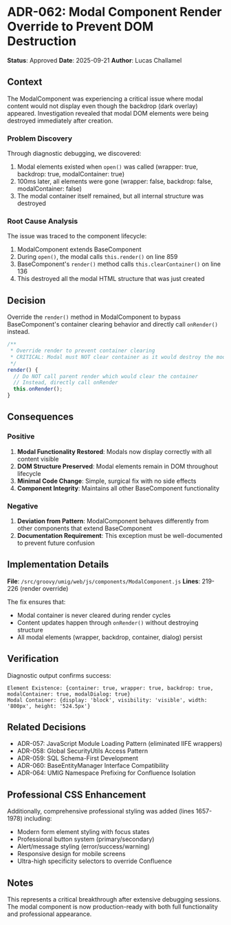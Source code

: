 # ADR-062: Modal Component Render Override to Prevent DOM Destruction

**Status**: Approved
**Date**: 2025-09-21
**Author**: Lucas Challamel

## Context

The ModalComponent was experiencing a critical issue where modal content would not display even though the backdrop (dark overlay) appeared. Investigation revealed that modal DOM elements were being destroyed immediately after creation.

### Problem Discovery

Through diagnostic debugging, we discovered:

1. Modal elements existed when `open()` was called (wrapper: true, backdrop: true, modalContainer: true)
2. 100ms later, all elements were gone (wrapper: false, backdrop: false, modalContainer: false)
3. The modal container itself remained, but all internal structure was destroyed

### Root Cause Analysis

The issue was traced to the component lifecycle:

1. ModalComponent extends BaseComponent
2. During `open()`, the modal calls `this.render()` on line 859
3. BaseComponent's `render()` method calls `this.clearContainer()` on line 136
4. This destroyed all the modal HTML structure that was just created

## Decision

Override the `render()` method in ModalComponent to bypass BaseComponent's container clearing behavior and directly call `onRender()` instead.

```javascript
/**
 * Override render to prevent container clearing
 * CRITICAL: Modal must NOT clear container as it would destroy the modal structure
 */
render() {
  // Do NOT call parent render which would clear the container
  // Instead, directly call onRender
  this.onRender();
}
```

## Consequences

### Positive

1. **Modal Functionality Restored**: Modals now display correctly with all content visible
2. **DOM Structure Preserved**: Modal elements remain in DOM throughout lifecycle
3. **Minimal Code Change**: Simple, surgical fix with no side effects
4. **Component Integrity**: Maintains all other BaseComponent functionality

### Negative

1. **Deviation from Pattern**: ModalComponent behaves differently from other components that extend BaseComponent
2. **Documentation Requirement**: This exception must be well-documented to prevent future confusion

## Implementation Details

**File**: `/src/groovy/umig/web/js/components/ModalComponent.js`
**Lines**: 219-226 (render override)

The fix ensures that:

- Modal container is never cleared during render cycles
- Content updates happen through `onRender()` without destroying structure
- All modal elements (wrapper, backdrop, container, dialog) persist

## Verification

Diagnostic output confirms success:

```
Element Existence: {container: true, wrapper: true, backdrop: true, modalContainer: true, modalDialog: true}
Modal Container: {display: 'block', visibility: 'visible', width: '800px', height: '524.5px'}
```

## Related Decisions

- ADR-057: JavaScript Module Loading Pattern (eliminated IIFE wrappers)
- ADR-058: Global SecurityUtils Access Pattern
- ADR-059: SQL Schema-First Development
- ADR-060: BaseEntityManager Interface Compatibility
- ADR-064: UMIG Namespace Prefixing for Confluence Isolation

## Professional CSS Enhancement

Additionally, comprehensive professional styling was added (lines 1657-1978) including:

- Modern form element styling with focus states
- Professional button system (primary/secondary)
- Alert/message styling (error/success/warning)
- Responsive design for mobile screens
- Ultra-high specificity selectors to override Confluence

## Notes

This represents a critical breakthrough after extensive debugging sessions. The modal component is now production-ready with both full functionality and professional appearance.
